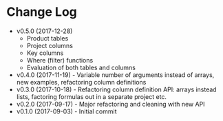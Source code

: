 # Change Log

* v0.5.0 (2017-12-28)
    * Product tables 
    * Project columns 
    * Key columns 
    * Where (filter) functions
    * Evaluation of both tables and columns
* v0.4.0 (2017-11-19) - Variable number of arguments instead of arrays, new examples, refactoring column definitions
* v0.3.0 (2017-10-18) - Refactoring column definition API: arrays instead lists, factoring formulas out in a separate project etc.
* v0.2.0 (2017-09-17) - Major refactoring and cleaning with new API
* v0.1.0 (2017-09-03) - Initial commit
